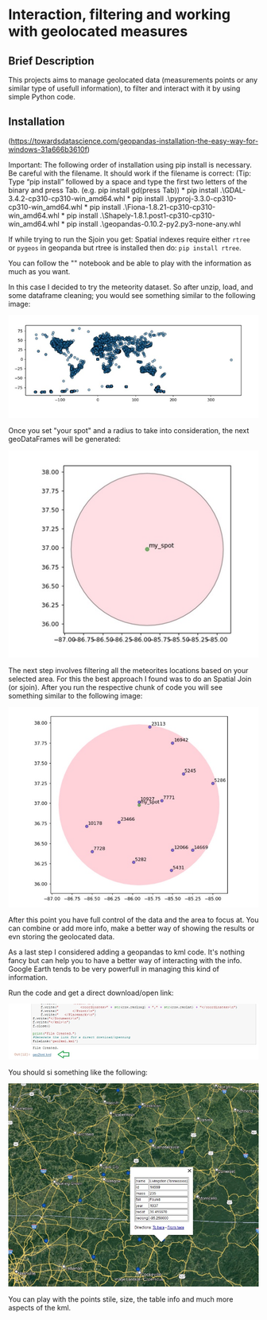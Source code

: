 # Interaction, filtering and working with geolocated measures

## Brief Description

This projects aims to manage geolocated data (measurements points or any similar type of usefull information), to filter and interact with it by using simple Python code.

## Installation

(https://towardsdatascience.com/geopandas-installation-the-easy-way-for-windows-31a666b3610f)

Important: The following order of installation using pip install is necessary. Be careful with the filename. It should work if the filename is correct: (Tip: Type “pip install” followed by a space and type the first two letters of the binary and press Tab. (e.g. pip install gd(press Tab))
	* pip install .\GDAL-3.4.2-cp310-cp310-win_amd64.whl
	* pip install .\pyproj-3.3.0-cp310-cp310-win_amd64.whl
	* pip install .\Fiona-1.8.21-cp310-cp310-win_amd64.whl
	* pip install .\Shapely-1.8.1.post1-cp310-cp310-win_amd64.whl
	* pip install .\geopandas-0.10.2-py2.py3-none-any.whl

If while trying to run the Sjoin you get: Spatial indexes require either `rtree` or `pygeos` in geopanda but rtree is installed then do:
`pip install rtree`.

You can follow the "" notebook and be able to play with the information as much as you want.

In this case I decided to try the meteority dataset. So after unzip, load, and some dataframe cleaning; you would see something similar to the following image:

<p align="center">
  <img src="./documentation_files/initial_geo.jpg">
</p>

Once you set "your spot" and a radius to take into consideration, the next geoDataFrames will be generated:

<p align="center">
  <img src="./documentation_files/poin_circle.jpg">
</p>

The next step involves filtering all the meteorites locations based on your selected area. For this the best approach I found was to do an Spatial Join (or sjoin). After you run the respective chunk of code you will see something similar to the following image:

<p align="center">
  <img src="./documentation_files/within_points.jpg">
</p>

After this point you have full control of the data and the area to focus at. You can combine or add more info, make a better way of showing the results or evn storing the geolocated data.

As a last step I considered adding a geopandas to kml code. It's nothing fancy but can help you to have a better way of interacting with the info. Google Earth tends to be very powerfull in managing this kind of information.

Run the code and get a direct download/open link:

<p align="center">
  <img src="./documentation_files/kml_link.jpg">
</p>

You should si something like the following:

<p align="center">
  <img src="./documentation_files/kml_google_earth.jpg">
</p>

You can play with the points stile, size, the table info and much more aspects of the kml.
